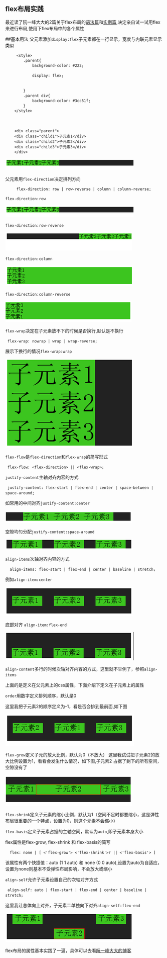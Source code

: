 ## flex布局实践

最近读了阮一峰大大的2篇关于flex布局的<a href="http://www.ruanyifeng.com/blog/2015/07/flex-grammar.html?utm_source=tuicool">语法篇</a>和<a href="http://www.ruanyifeng.com/blog/2015/07/flex-examples.html?bsh_bid=683103006">实例篇</a>,决定亲自试一试用flex来进行布局,使用下flex布局中的各个属性

##基本用法
父元素添加`display:flex`子元素都在一行显示，宽度与内联元素显示类似
```     
     <style>
		.parent{
			background-color: #222;

			display: flex;
			

		}
		.parent div{
			background-color: #3cc51f;
		}
	</style>



	<div class="parent">
	<div class="child1">子元素1</div>
	<div class="child2">子元素2</div>
	<div class="child3">子元素3</div>
	</div>
```

![](./imgs/1.png)



父元素用`flex-direction`决定排列方向
```
	 flex-direction: row | row-reverse | column | column-reverse;
```

`flex-direction:row`

![](./imgs/1.png)

`flex-direction:row-reverse`

![](./imgs/2.png)

`flex-direction:column`

![](./imgs/3.png)

`flex-direction:column-reverse`

![](./imgs/4.png)


`flex-wrap`决定在子元素放不下的时候是否换行,默认是不换行

` flex-wrap: nowrap | wrap | wrap-reverse;`

展示下换行的情况`flex-wrap:wrap`

![](./imgs/5.png)


`flex-flow`是`flex-direction`和`flex-wrap`的简写形式

` flex-flow: <flex-direction> || <flex-wrap>;`


`justify-content`主轴对齐内容的方式

` justify-content: flex-start | flex-end | center | space-between | space-around;`

如常用的中间对齐`justify-content:center`

![](./imgs/6.png)

空隙均匀分配`justify-content:space-around`

![](./imgs/7.png)

`align-items`次轴对齐内容的方式

`  align-items: flex-start | flex-end | center | baseline | stretch;`

例如`align-item:center`

![](./imgs/8.png)

底部对齐 `align-item:flex-end`

![](./imgs/9.png)

`align-content`多行的时候次轴对齐内容的方式，这里就不举例了，参照`align-items`


上面的是定义在父元素上的css属性，下面介绍下定义在子元素上的属性

`order`用数字定义排列顺序，默认是0

这里我把子元素2的顺序定义为-1，看是否会排到最前面,如下图

![](./imgs/10.png)

`flex-grow`定义子元的放大比例，默认为0（不放大）
这里我试试把子元素2的放大比例设置为1，看看会发生什么情况，如下图,子元素2
	占据了剩下的所有空间，空隙没有了
	
![](./imgs/11.png)


`flex-shrink`定义子元素的缩小比例，默认为1（空间不足时都要缩小，这是弹性布局很重要的一个特点，设置为0，则这个元素不会缩小）


`flex-basis`定义子元素占据的主轴空间，默认为`auto`,即子元素本身大小

flex属性是flex-grow, flex-shrink 和 flex-basis的简写

`  flex: none | [ <'flex-grow'> <'flex-shrink'>? || <'flex-basis'> ]`

该属性有两个快捷值：auto (1 1 auto) 和 none (0 0 auto),设置为auto为自适应，
	设置为none则基本不受弹性布局影响，不会放大或缩小


`align-self`允许子元素设置自己的次轴对齐方式

` align-self: auto | flex-start | flex-end | center | baseline | stretch;`

这里我让总体向上对齐，子元素二单独向下对齐`align-self:flex-end`

![](./imgs/12.png)

flex布局的属性基本实践了一遍，具体可以去看<a href="http://www.ruanyifeng.com/blog/2015/07/flex-grammar.html?utm_source=tuicool">阮一峰大大的博客</a>

